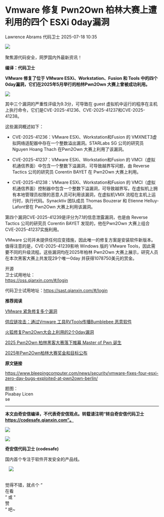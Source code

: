 #  Vmware 修复 Pwn2Own 柏林大赛上遭利用的四个 ESXi 0day漏洞  
Lawrence Abrams  代码卫士   2025-07-18 10:35  
  
![](https://mmbiz.qpic.cn/mmbiz_gif/Az5ZsrEic9ot90z9etZLlU7OTaPOdibteeibJMMmbwc29aJlDOmUicibIRoLdcuEQjtHQ2qjVtZBt0M5eVbYoQzlHiaw/640?wx_fmt=gif "")  
    
聚焦源代码安全，网罗国内外最新资讯！  
  
**编译：代码卫士**  
  
**VMware 修复了位于 VMware ESXi、Workstation、Fusion 和 Tools 中的四个 0day漏洞，它们在2025年5月举行的柏林Pwn2Own 大赛上曾被成功利用。**  
  
![](https://mmbiz.qpic.cn/mmbiz_png/oBANLWYScMRuqupibSSLZFWiacExROLJicCraFnJRQzIf3t7Wf5NqYic6z6saibAzuu4xz2WzZZ2BmxKwgqIGovwung/640?wx_fmt=png&from=appmsg "")  
  
  
其中三个漏洞的严重性评级为9.3分，可导致在 guest 虚拟机中运行的程序在主机上执行命令，它们是CVE-2025-41236、CVE-2025-41237和CVE-2025-41238。  
  
这些漏洞概述如下：  
  
- CVE-2025-41236：VMware ESXi、Workstation和Fusion 的 VMXNET3虚拟网络适配器中存在一个整数溢出漏洞。STARLabs SG 公司的研究员 Nguyen Hoang Thach 在Pwn2Own 大赛上利用了该漏洞。  
  
- CVE-2025-41237：VMware ESXi、Workstation和Fusion 的 VMCI（虚拟机通信界面）中包含一个整数下溢漏洞，可导致越界写问题，由 Reverse Tactics 公司的研究员 Corentin BAYET 在 Pwn2Own 大赛上利用。  
  
- CVE-2025-41238：VMware ESXi、Workstation和Fusion 的 VMCI（虚拟机通信界面）控制器中包含一个整数下溢漏洞，可导致越界写。在虚拟机上拥有本地管理员权限的恶意人员可利用该漏洞，在虚拟机VMX 流程在主机上运行时，执行代码。Synacktiv 团队成员 Thomas Bouzerar 和 Etienne Helluy-Lafont曾在 Pwn2Own 大赛上利用该漏洞。  
  
  
  
第四个漏洞CVE-2025-41239是评分为7.1的信息泄露漏洞，也是由 Reverse Tactics 公司的研究员 Corentin BAYET 发现的，他在Pwn2Own 大赛上组合CVE-2025-41237实施利用。  
  
VMware 公司并未提供任何应变措施，因此唯一的修复方案是安装软件新版本。值得注意的是，CVE-2025-41239影响 Windows 版的 VMware Tools，因此需要不同的升级流程。这些漏洞均在2025年柏林 Pwn2Own 大赛上展示，研究人员在本次黑客大赛上共发现29个唯一0day 并获得1078750美元的赏金。  
  
  
开源  
卫士试用地址：  
https://oss.qianxin.com/#/login  
  
  
代码卫士试用地址：https://sast.qianxin.com/#/login  
  
  
  
  
  
  
  
  
  
  
  
  
  
  
**推荐阅读**  
  
[VMware 紧急修复多个漏洞](https://mp.weixin.qq.com/s?__biz=MzI2NTg4OTc5Nw==&mid=2247523082&idx=1&sn=1ddbeb4f3e454706eafa9900777eed09&scene=21#wechat_redirect)  
  
  
[供应链攻击：通过Vmware 工具RVTools传播Bumblebee 恶意软件](https://mp.weixin.qq.com/s?__biz=MzI2NTg4OTc5Nw==&mid=2247523052&idx=2&sn=f996a017b72f7d810caca56e8042083b&scene=21#wechat_redirect)  
  
  
[火狐修复Pwn2Own大会上利用的2个0day漏洞](https://mp.weixin.qq.com/s?__biz=MzI2NTg4OTc5Nw==&mid=2247523071&idx=1&sn=8d8429be1cebb442aaca091ca13012be&scene=21#wechat_redirect)  
  
  
[2025 Pwn2Own 柏林黑客大赛落下帷幕 Master of Pwn 诞生](https://mp.weixin.qq.com/s?__biz=MzI2NTg4OTc5Nw==&mid=2247523052&idx=1&sn=4df3d545b249e2eb91adcbfd5893330b&scene=21#wechat_redirect)  
  
  
[2025年Pwn2Own柏林大赛奖金和目标公布](https://mp.weixin.qq.com/s?__biz=MzI2NTg4OTc5Nw==&mid=2247522389&idx=1&sn=6ae18cd3962e778a6a16fb1f74a1b7aa&scene=21#wechat_redirect)  
  
  
  
  
  
**原文链接**  
  
https://www.bleepingcomputer.com/news/security/vmware-fixes-four-esxi-zero-day-bugs-exploited-at-pwn2own-berlin/  
  
  
题图：  
Pixabay Licen  
se  
  
****  
**本文由奇安信编译，不代表奇安信观点。转载请注明“转自奇安信代码卫士 https://codesafe.qianxin.com”。**  
  
  
  
  
![](https://mmbiz.qpic.cn/mmbiz_jpg/oBANLWYScMSf7nNLWrJL6dkJp7RB8Kl4zxU9ibnQjuvo4VoZ5ic9Q91K3WshWzqEybcroVEOQpgYfx1uYgwJhlFQ/640?wx_fmt=jpeg "")  
  
![](https://mmbiz.qpic.cn/mmbiz_jpg/oBANLWYScMSN5sfviaCuvYQccJZlrr64sRlvcbdWjDic9mPQ8mBBFDCKP6VibiaNE1kDVuoIOiaIVRoTjSsSftGC8gw/640?wx_fmt=jpeg "")  
  
**奇安信代码卫士 (codesafe)**  
  
国内首个专注于软件开发安全的产品线。  
  
   ![](https://mmbiz.qpic.cn/mmbiz_gif/oBANLWYScMQ5iciaeKS21icDIWSVd0M9zEhicFK0rbCJOrgpc09iaH6nvqvsIdckDfxH2K4tu9CvPJgSf7XhGHJwVyQ/640?wx_fmt=gif "")  
  
   
觉得不错，就点个 “  
在看  
” 或 "  
赞  
” 吧~  
  
